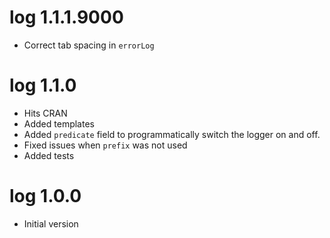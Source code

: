 # log 1.1.1.9000

- Correct tab spacing in `errorLog`

# log 1.1.0

- Hits CRAN
- Added templates
- Added `predicate` field to programmatically switch the logger on and off.
- Fixed issues when `prefix` was not used
- Added tests

# log 1.0.0

* Initial version
